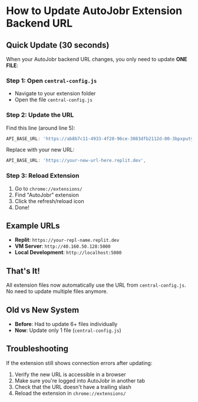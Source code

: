 # How to Update AutoJobr Extension Backend URL

## Quick Update (30 seconds)

When your AutoJobr backend URL changes, you only need to update **ONE FILE**:

### Step 1: Open `central-config.js`
- Navigate to your extension folder
- Open the file `central-config.js`

### Step 2: Update the URL
Find this line (around line 5):
```javascript
API_BASE_URL: 'https://ab8b7c11-4933-4f20-96ce-3083dfb2112d-00-3bpxputy7khv2.riker.replit.dev',
```

Replace with your new URL:
```javascript
API_BASE_URL: 'https://your-new-url-here.replit.dev',
```

### Step 3: Reload Extension
1. Go to `chrome://extensions/`
2. Find "AutoJobr" extension
3. Click the refresh/reload icon
4. Done!

## Example URLs
- **Replit**: `https://your-repl-name.replit.dev`
- **VM Server**: `http://40.160.50.128:5000`
- **Local Development**: `http://localhost:5000`

## That's It!
All extension files now automatically use the URL from `central-config.js`. No need to update multiple files anymore.

## Old vs New System
- **Before**: Had to update 6+ files individually
- **Now**: Update only 1 file (`central-config.js`)

## Troubleshooting
If the extension still shows connection errors after updating:
1. Verify the new URL is accessible in a browser
2. Make sure you're logged into AutoJobr in another tab
3. Check that the URL doesn't have a trailing slash
4. Reload the extension in `chrome://extensions/`